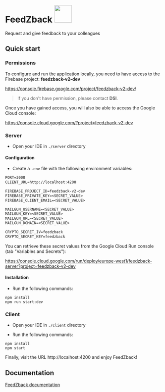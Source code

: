 # FeedZback <img src="client/src/assets/images/logo-feedzback.svg" height="56" />

Request and give feedback to your colleagues

## Quick start

### Permissions

To configure and run the application locally, you need to have access to the Firebase project: **feedzback-v2-dev**

https://console.firebase.google.com/project/feedzback-v2-dev/

> If you don't have permission, please contact **DSI**.

Once you have gained access, you will also be able to access the Google Cloud console:

https://console.cloud.google.com/?project=feedzback-v2-dev

### Server

- Open your IDE in `./server` directory

#### Configuration

- Create a `.env` file with the following environment variables:

```txt
PORT=3000
CLIENT_URL=http://localhost:4200

FIREBASE_PROJECT_ID=feedzback-v2-dev
FIREBASE_PRIVATE_KEY=<SECRET_VALUE>
FIREBASE_CLIENT_EMAIL=<SECRET_VALUE>

MAILGUN_USERNAME=<SECRET_VALUE>
MAILGUN_KEY=<SECRET_VALUE>
MAILGUN_URL=<SECRET_VALUE>
MAILGUN_DOMAIN=<SECRET_VALUE>

CRYPTO_SECRET_IV=feedzback
CRYPTO_SECRET_KEY=feedzback
```

You can retrieve these secret values from the Google Cloud Run console (tab "Variables and Secrets"):

https://console.cloud.google.com/run/deploy/europe-west1/feedzback-server?project=feedzback-v2-dev

#### Installation

- Run the following commands:

```shell
npm install
npm run start:dev
```

### Client

- Open your IDE in `./client` directory

- Run the following commands:

```shell
npm install
npm start
```

Finally, visit the URL http://localhost:4200 and enjoy FeedZback!

## Documentation

[FeedZback documentation](/docs)
